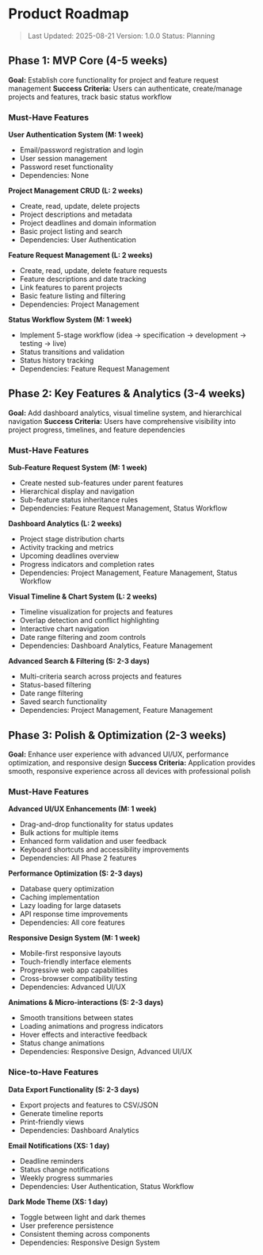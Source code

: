 # Product Roadmap

> Last Updated: 2025-08-21
> Version: 1.0.0
> Status: Planning

## Phase 1: MVP Core (4-5 weeks)

**Goal:** Establish core functionality for project and feature request management
**Success Criteria:** Users can authenticate, create/manage projects and features, track basic status workflow

### Must-Have Features

**User Authentication System (M: 1 week)**
- Email/password registration and login
- User session management
- Password reset functionality
- Dependencies: None

**Project Management CRUD (L: 2 weeks)**
- Create, read, update, delete projects
- Project descriptions and metadata
- Project deadlines and domain information
- Basic project listing and search
- Dependencies: User Authentication

**Feature Request Management (L: 2 weeks)**
- Create, read, update, delete feature requests
- Feature descriptions and date tracking
- Link features to parent projects
- Basic feature listing and filtering
- Dependencies: Project Management

**Status Workflow System (M: 1 week)**
- Implement 5-stage workflow (idea → specification → development → testing → live)
- Status transitions and validation
- Status history tracking
- Dependencies: Feature Request Management

## Phase 2: Key Features & Analytics (3-4 weeks)

**Goal:** Add dashboard analytics, visual timeline system, and hierarchical navigation
**Success Criteria:** Users have comprehensive visibility into project progress, timelines, and feature dependencies

### Must-Have Features

**Sub-Feature Request System (M: 1 week)**
- Create nested sub-features under parent features
- Hierarchical display and navigation
- Sub-feature status inheritance rules
- Dependencies: Feature Request Management, Status Workflow

**Dashboard Analytics (L: 2 weeks)**
- Project stage distribution charts
- Activity tracking and metrics
- Upcoming deadlines overview
- Progress indicators and completion rates
- Dependencies: Project Management, Feature Management, Status Workflow

**Visual Timeline & Chart System (L: 2 weeks)**
- Timeline visualization for projects and features
- Overlap detection and conflict highlighting
- Interactive chart navigation
- Date range filtering and zoom controls
- Dependencies: Dashboard Analytics, Feature Management

**Advanced Search & Filtering (S: 2-3 days)**
- Multi-criteria search across projects and features
- Status-based filtering
- Date range filtering
- Saved search functionality
- Dependencies: Project Management, Feature Management

## Phase 3: Polish & Optimization (2-3 weeks)

**Goal:** Enhance user experience with advanced UI/UX, performance optimization, and responsive design
**Success Criteria:** Application provides smooth, responsive experience across all devices with professional polish

### Must-Have Features

**Advanced UI/UX Enhancements (M: 1 week)**
- Drag-and-drop functionality for status updates
- Bulk actions for multiple items
- Enhanced form validation and user feedback
- Keyboard shortcuts and accessibility improvements
- Dependencies: All Phase 2 features

**Performance Optimization (S: 2-3 days)**
- Database query optimization
- Caching implementation
- Lazy loading for large datasets
- API response time improvements
- Dependencies: All core features

**Responsive Design System (M: 1 week)**
- Mobile-first responsive layouts
- Touch-friendly interface elements
- Progressive web app capabilities
- Cross-browser compatibility testing
- Dependencies: Advanced UI/UX

**Animations & Micro-interactions (S: 2-3 days)**
- Smooth transitions between states
- Loading animations and progress indicators
- Hover effects and interactive feedback
- Status change animations
- Dependencies: Responsive Design, Advanced UI/UX

### Nice-to-Have Features

**Data Export Functionality (S: 2-3 days)**
- Export projects and features to CSV/JSON
- Generate timeline reports
- Print-friendly views
- Dependencies: Dashboard Analytics

**Email Notifications (XS: 1 day)**
- Deadline reminders
- Status change notifications
- Weekly progress summaries
- Dependencies: User Authentication, Status Workflow

**Dark Mode Theme (XS: 1 day)**
- Toggle between light and dark themes
- User preference persistence
- Consistent theming across components
- Dependencies: Responsive Design System